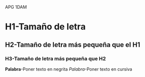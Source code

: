 APG
1DAM

# H1-Tamaño de letra
## H2-Tamaño de letra más pequeña que el H1
### H3-Tamaño de letra más pequeña que H2
**Palabra**-Poner texto en negrita
*Palabra*-Poner texto en cursiva

